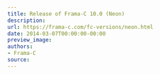 ```yaml
---
title: Release of Frama-C 10.0 (Neon)
description:
url: https://frama-c.com/fc-versions/neon.html
date: 2014-03-07T00:00:00-00:00
preview_image:
authors:
- Frama-C
source:
---
```



